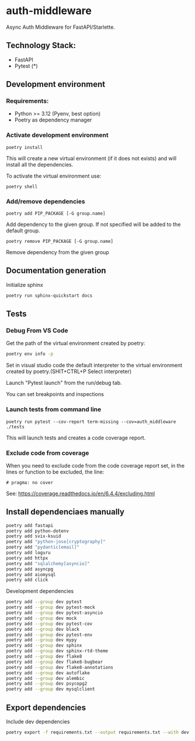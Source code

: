 # auth-middleware

Async Auth Middleware for FastAPI/Starlette.

## Technology Stack:

- FastAPI
- Pytest (\*)

## Development environment

### Requirements:

- Python >= 3.12 (Pyenv, best option)
- Poetry as dependency manager

### Activate development environment

```
poetry install
```

This will create a new virtual environment (if it does not exists) and will install all the dependencies.

To activate the virtual environment use:

```
poetry shell
```

### Add/remove dependencies

```
poetry add PIP_PACKAGE [-G group.name]
```

Add dependency to the given group. If not specified will be added to the default group.

```
poetry remove PIP_PACKAGE [-G group.name]
```

Remove dependency from the given group


## Documentation generation

Initialize sphinx

```bash
poetry run sphinx-quickstart docs
```





## Tests

### Debug From VS Code

Get the path of the virtual environment created by poetry:

```bash
poetry env info -p
```

Set in visual studio code the default interpreter to the virtual environment created by poetry.(SHIT+CTRL+P Select interpreter)

Launch "Pytest launch" from the run/debug tab.

You can set breakpoints and inspections

### Launch tests from command line

```
poetry run pytest --cov-report term-missing --cov=auth_middleware ./tests
```

This will launch tests and creates a code coverage report.

### Exclude code from coverage

When you need to exclude code from the code coverage report set, in the lines or function to be excluded, the line:

```
# pragma: no cover
```

See: https://coverage.readthedocs.io/en/6.4.4/excluding.html


## Install dependenciaes manually

```bash
poetry add fastapi
poetry add python-dotenv
poetry add svix-ksuid
poetry add "python-jose[cryptography]"
poetry add "pydantic[email]"
poetry add loguru
poetry add httpx
poetry add "sqlalchemy[asyncio]"
poetry add asyncpg
poetry add aiomysql
poetry add click
```




Development dependencies

```bash
poetry add --group dev pytest
poetry add --group dev pytest-mock
poetry add --group dev pytest-asyncio
poetry add --group dev mock
poetry add --group dev pytest-cov
poetry add --group dev black
poetry add --group dev pytest-env
poetry add --group dev mypy
poetry add --group dev sphinx
poetry add --group dev sphinx-rtd-theme
poetry add --group dev flake8
poetry add --group dev flake8-bugbear
poetry add --group dev flake8-annotations
poetry add --group dev autoflake
poetry add --group dev alembic
poetry add --group dev psycopg2
poetry add --group dev mysqlclient
```

## Export dependencies

Include dev dependencies

```bash
poetry export -f requirements.txt --output requirements.txt --with dev --without-hashes


